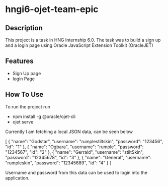 # hngi6-ojet-team-epic

## Description

This project is a task in HNG Internship 6.0. The task was to build a sign up and a login page using Oracle JavaScript Extension Toolkit (OracleJET)

## Features

* Sign Up page
* login Page

## How To Use

To run the project run

* npm install -g @oracle/ojet-cli
* ojet serve

Currently I am fetching a local JSON data, can be seen below

[
  {
    "name": "Godstar",
    "username": "rumplestiltskin",
    "password": "123456",
    "id": "1"
  },
  {
    "name": "Ogbara",
    "username": "rumple",
    "password": "1234567",
    "id": "2"
  },
  {
    "name": "Gerrald",
    "username": "stiltSkin",
    "password": "12345678",
    "id": "3"
  },
  {
    "name": "General",
    "username": "rumpleskin",
    "password": "12345689",
    "id": "4"
  }
]

Username and password from this data can be used to login into the application.
